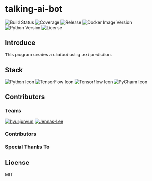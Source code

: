 # talking-ai-bot

![Build Status](https://img.shields.io/travis/com/hyunjunyun/talking-ai-bot/main)
![Coverage](https://img.shields.io/coveralls/github/hyunjunyun/talking-ai-bot)
![Release](https://img.shields.io/github/v/release/hyunjunyun/talking-ai-bot)
![Docker Image Version](https://img.shields.io/docker/v/hyunjunyun/talking-ai-bot)
![Python Version](https://img.shields.io/badge/python-v3.9.6-blue)
![License](https://img.shields.io/github/license/hyunjunyun/talking-ai-bot)

## Introduce

This program creates a chatbot using text prediction.

## Stack

![Python Icon](https://img.shields.io/badge/Python-3776AB?logo=Python&logoColor=white)
![TensorFlow Icon](https://img.shields.io/badge/TensorFlow-FF6F00?logo=TensorFlow&logoColor=white)
![TensorFlow Icon](https://img.shields.io/badge/Docker-2496ED?logo=Docker&logoColor=white)
![PyCharm Icon](https://img.shields.io/badge/PyCharm-000000?logo=PyCharm&logoColor=white)

## Contributors

### Teams

[![hyunjunyun](https://github.com/hyunjunyun.png?size=50)](https://github.com/hyunjunyun)
[![Jennas-Lee](https://github.com/Jennas-Lee.png?size=50)](https://github.com/Jennas-Lee)

### Contributors

### Special Thanks To

## License

MIT


